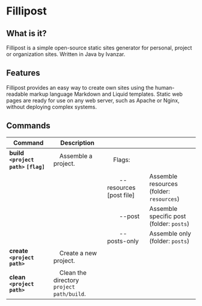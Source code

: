 # Fillipost
## What is it?
Fillipost is a simple open-source static sites generator for personal, project or organization sites. Written in Java by Ivanzar.

## Features
Fillipost provides an easy way to create own sites using the human-readable markup language Markdown and Liquid templates. Static web pages are ready for use on any web server, such as Apache or Nginx, without deploying complex systems.

## Commands

| Command                            | Description                                     |             |                                          |
|------------------------------------|-------------------------------------------------|-------------|------------------------------------------|
| **build `<project path>` `[flag]`**  | &emsp;Assemble a project. | &emsp;Flags:      |                                          |
|                                    |                                                 | &emsp;&emsp;--resources [post file] | Assemble resources (folder: `resources`) |
|                                    |                                                 | &emsp;&emsp;--post       | Assemble specific post (folder: `posts`)    |
|                                    |                                                 | &emsp;&emsp;--posts-only | Assemble only (folder: `posts`)
| **create `<project path>`**        | &emsp;Create a new project.                        |              |                                          |
| **clean `<project path>`**         | &emsp;Clean the directory ``` project path/build ```. |              |                                          |